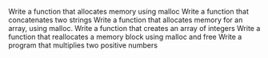 Write a function that allocates memory using malloc
Write a function that concatenates two strings
Write a function that allocates memory for an array, using malloc.
Write a function that creates an array of integers
Write a function that reallocates a memory block using malloc and free
Write a program that multiplies two positive numbers
